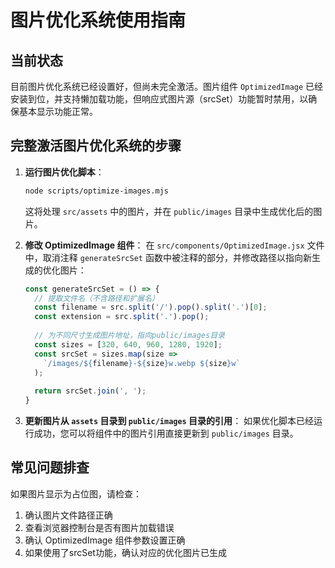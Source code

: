 # 图片优化系统使用指南

## 当前状态

目前图片优化系统已经设置好，但尚未完全激活。图片组件 `OptimizedImage` 已经安装到位，并支持懒加载功能，但响应式图片源（srcSet）功能暂时禁用，以确保基本显示功能正常。

## 完整激活图片优化系统的步骤

1. **运行图片优化脚本**：

   ```bash
   node scripts/optimize-images.mjs
   ```

   这将处理 `src/assets` 中的图片，并在 `public/images` 目录中生成优化后的图片。

2. **修改 OptimizedImage 组件**：
   在 `src/components/OptimizedImage.jsx` 文件中，取消注释 `generateSrcSet` 函数中被注释的部分，并修改路径以指向新生成的优化图片：

   ```jsx
   const generateSrcSet = () => {
     // 提取文件名（不含路径和扩展名）
     const filename = src.split('/').pop().split('.')[0];
     const extension = src.split('.').pop();
     
     // 为不同尺寸生成图片地址，指向public/images目录
     const sizes = [320, 640, 960, 1280, 1920];
     const srcSet = sizes.map(size => 
       `/images/${filename}-${size}w.webp ${size}w`
     );
     
     return srcSet.join(', ');
   }
   ```

3. **更新图片从 `assets` 目录到 `public/images` 目录的引用**：
   如果优化脚本已经运行成功，您可以将组件中的图片引用直接更新到 `public/images` 目录。

## 常见问题排查

如果图片显示为占位图，请检查：

1. 确认图片文件路径正确
2. 查看浏览器控制台是否有图片加载错误
3. 确认 OptimizedImage 组件参数设置正确
4. 如果使用了srcSet功能，确认对应的优化图片已生成
